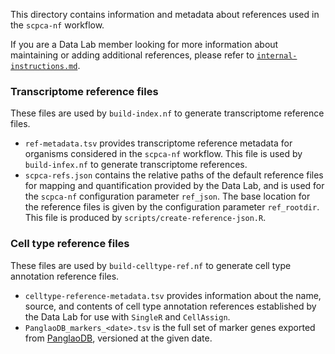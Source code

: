 This directory contains information and metadata about references used in the `scpca-nf` workflow.

If you are a Data Lab member looking for more information about maintaining or adding additional references, please refer to [`internal-instructions.md`](../internal-instructions.md).

### Transcriptome reference files

These files are used by `build-index.nf` to generate transcriptome reference files.

- `ref-metadata.tsv` provides transcriptome reference metadata for organisms considered in the `scpca-nf` workflow.
This file is used by `build-infex.nf` to generate transcriptome references.
- `scpca-refs.json` contains the relative paths of the default reference files for mapping and quantification provided by the Data Lab, and is used for the `scpca-nf` configuration parameter `ref_json`.
  The base location for the reference files is given by the configuration parameter `ref_rootdir`.
  This file is produced by `scripts/create-reference-json.R`.


### Cell type reference files

These files are used by `build-celltype-ref.nf` to generate cell type annotation reference files.

- `celltype-reference-metadata.tsv` provides information about the name, source, and contents of cell type annotation references established by the Data Lab for use with `SingleR` and `CellAssign`.
- `PanglaoDB_markers_<date>.tsv` is the full set of marker genes exported from [PanglaoDB](https://panglaodb.se), versioned at the given date.
